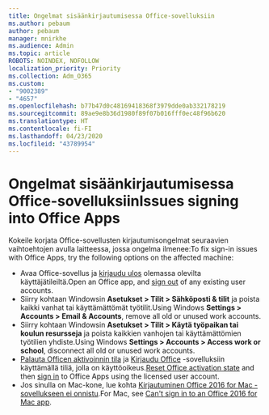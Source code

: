 ```yaml
---
title: Ongelmat sisäänkirjautumisessa Office-sovelluksiin
ms.author: pebaum
author: pebaum
manager: mnirkhe
ms.audience: Admin
ms.topic: article
ROBOTS: NOINDEX, NOFOLLOW
localization_priority: Priority
ms.collection: Adm_O365
ms.custom:
- "9002389"
- "4657"
ms.openlocfilehash: b77b47d0c48169418368f3979dde0ab332178219
ms.sourcegitcommit: 89ae9e8b36d1980f89f07b016fff0ec48f96b620
ms.translationtype: HT
ms.contentlocale: fi-FI
ms.lasthandoff: 04/23/2020
ms.locfileid: "43789954"
---
```

# <a name="issues-signing-into-office-apps"></a><span data-ttu-id="af69d-102">Ongelmat sisäänkirjautumisessa Office-sovelluksiin</span><span class="sxs-lookup"><span data-stu-id="af69d-102">Issues signing into Office Apps</span></span>

<span data-ttu-id="af69d-103">Kokeile korjata Office-sovellusten kirjautumisongelmat seuraavien vaihtoehtojen avulla laitteessa, jossa ongelma ilmenee:</span><span class="sxs-lookup"><span data-stu-id="af69d-103">To fix sign-in issues with Office Apps, try the following options on the affected machine:</span></span>

- <span data-ttu-id="af69d-104">Avaa Office-sovellus ja [kirjaudu ulos](https://go.microsoft.com/fwlink/?linkid=2114082) olemassa olevilta käyttäjätileiltä.</span><span class="sxs-lookup"><span data-stu-id="af69d-104">Open an Office app, and [sign out](https://go.microsoft.com/fwlink/?linkid=2114082) of any existing user accounts.</span></span>
- <span data-ttu-id="af69d-105">Siirry kohtaan Windowsin **Asetukset > Tilit > Sähköposti & tilit** ja poista kaikki vanhat tai käyttämättömät työtilit.</span><span class="sxs-lookup"><span data-stu-id="af69d-105">Using Windows **Settings > Accounts > Email & Accounts**, remove all old or unused work accounts.</span></span>
- <span data-ttu-id="af69d-106">Siirry kohtaan Windowsin **Asetukset > Tilit > Käytä työpaikan tai koulun resursseja** ja poista kaikkien vanhojen tai käyttämättömien työtilien yhdiste.</span><span class="sxs-lookup"><span data-stu-id="af69d-106">Using Windows **Settings > Accounts > Access work or school**, disconnect all old or unused work accounts.</span></span>
- <span data-ttu-id="af69d-107">[Palauta Officen aktivoinnin tila](https://docs.microsoft.com/office365/troubleshoot/activation/reset-office-365-proplus-activation-state) ja [Kirjaudu Office](https://support.office.com/article/sign-in-to-office-b9582171-fd1f-4284-9846-bdd72bb28426) -sovelluksiin käyttämällä tiliä, jolla on käyttöoikeus.</span><span class="sxs-lookup"><span data-stu-id="af69d-107">[Reset Office activation state](https://docs.microsoft.com/office365/troubleshoot/activation/reset-office-365-proplus-activation-state) and then [sign in](https://support.office.com/article/sign-in-to-office-b9582171-fd1f-4284-9846-bdd72bb28426) to Office Apps using the licensed user account.</span></span>
- <span data-ttu-id="af69d-108">Jos sinulla on Mac-kone, lue kohta [Kirjautuminen Office 2016 for Mac -sovellukseen ei onnistu](https://docs.microsoft.com/office365/troubleshoot/authentication/sign-in-to-office-2016-for-mac-fail).</span><span class="sxs-lookup"><span data-stu-id="af69d-108">For Mac, see [Can't sign in to an Office 2016 for Mac app](https://docs.microsoft.com/office365/troubleshoot/authentication/sign-in-to-office-2016-for-mac-fail).</span></span>
